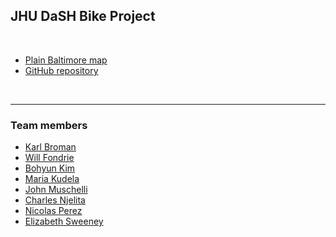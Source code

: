 ## JHU DaSH Bike Project

<br/>

- [Plain Baltimore map](plain_baltimore_map.html)
- [GitHub repository](https://github.com/kbroman/jhudashbike)

<br/>

---

### Team members

- [Karl Broman](https://github.com/kbroman)
- [Will Fondrie](https://github.com/wfondrie)
- [Bohyun Kim](https://github.com/bohyunkim)
- [Maria Kudela](https://github.com/MariaK4)
- [John Muschelli](https://github.com/muschellij2)
- [Charles Njelita](https://github.com/cnjelita)
- [Nicolas Perez](https://github.com/nrperez)
- [Elizabeth Sweeney](https://github.com/emsweene)


<!-- the following to make it look nicer -->
<link href="http://kevinburke.bitbucket.org/markdowncss/markdown.css" rel="stylesheet"></link>
<link href="http://www.biostat.wisc.edu/~kbroman/markdown_modified.css" rel="stylesheet"></link>
